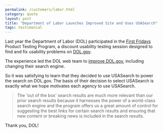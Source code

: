 ```yaml
---
permalink: /customers/labor.html
category: quote
layout: post
title: "Department of Labor Launches Improved Site and Uses USASearch"
tags: testimonial 
---
```


Last year the Department of Labor (DOL) participated in the [First Fridays](http://www.howto.gov/web-content/usability/first-fridays) Product Testing Program, a discount usability testing session designed to find and fix usability problems on [DOL.gov](http://www.dol.gov).

The experience led the DOL web team to [improve DOL.gov](http://social.dol.gov/blog/improving-our-website), including changing their search engine.

So it was satisfying to learn that they decided to use USASearch to power the search on DOL.gov. The basis of their decision to select USASearch is exactly what we hope motivates each agency to use USASearch.

> The 'out of the box' search results are much more relevant than our prior search results because it harnesses the power of a world-class search engine and the program offers us a great amount of control for suggesting the best links for certain search results and ensuring that new content or breaking news is included in the search results.

Thank you, DOL!